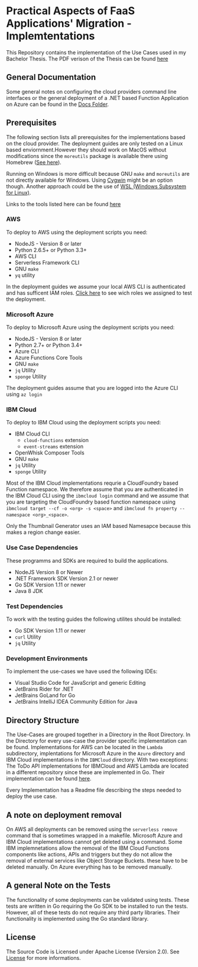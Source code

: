 # Practical Aspects of FaaS Applications' Migration - Implemtentations

This Repository contains the implementation of the Use Cases used in my Bachelor Thesis. The PDF verison of the Thesis can be found [here](docs/misc/thesis.pdf)

## General Documentation

Some general notes on configuring the cloud providers command line interfaces or the general deployment of a .NET based Function
Application on Azure can be found in the [Docs Folder](/docs).

## Prerequisites

The following section lists all prerequisites for the implementations based on the cloud provider.
The deployment guides are only tested on a Linux based enviornment.However they should work on MacOS without modifications since the `moreutils` package is available there using Homebrew ([See here](https://rentes.github.io/unix/utilities/2015/07/27/moreutils-package/)).

Running on Windows is more difficult because GNU `make` and `moreutils` are not directly available for Windows. Using [Cygwin](https://cygwin.com/index.html) might be an option though. Another approach could be the use of [WSL (Windows Subsystem for Linux)](https://docs.microsoft.com/en-us/windows/wsl/install-win10).

Links to the tools listed here can be found [here](docs/tools.md)

### AWS

To deploy to AWS using the deployment scripts you need:

- NodeJS - Version 8 or later
- Python 2.6.5+ or Python 3.3+
- AWS CLI
- Serverless Framework CLI
- GNU `make`
- `yq` utility

In the deployment guides we assume your local AWS CLI is authenticated and has sufficent IAM roles. [Click here](docs/aws_setup.md) to see wich roles we assigned to test the deployment.

### Microsoft Azure

To deploy to Microsoft Azure using the deployment scripts you need:

- NodeJS - Version 8 or later
- Python 2.7+ or Python 3.4+
- Azure CLI
- Azure Functions Core Tools
- GNU `make`
- `jq` Utility
- `sponge` Utility

The deployment guides assume that you are logged into the Azure CLI using `az login`

### IBM Cloud

To deploy to IBM Cloud using the deployment scripts you need:

- IBM Cloud CLI
    - `cloud-functions` extension
    - `event-streams` extension
- OpenWhisk Composer Tools
- GNU `make`
- `jq` Utility
- `sponge` Utility

Most of the IBM Cloud implementations requrie a CloudFoundry based Function namespace. We therefore assume that you are authenticated in the IBM Cloud CLI using the `ibmcloud login` command and we assume that you are targeting the CloudFoundry based function namespace using `ibmcloud target --cf -o <org> -s <space>` and `ibmcloud fn property --namespace <org>_<space>`.

Only the Thumbnail Generator uses an IAM based Namesapce because this makes a region change easier.

### Use Case Dependencies

These programms and SDKs are required to build the applications.

- NodeJS Version 8 or Newer
- .NET Framework SDK Version 2.1 or newer
- Go SDK Version 1.11 or newer
- Java 8 JDK

### Test Dependencies

To work with the testing guides the following utilites should be installed:

- Go SDK Version 1.11 or newer
- `curl` Utility
- `jq` Utility

### Development Environments

To implement the use-cases we have used the following IDEs:

- Visual Studio Code for JavaScript and  generic Editing
- JetBrains Rider for .NET
- JetBrains GoLand for Go
- JetBrains IntelliJ IDEA Community Edition for Java

## Directory Structure

The Use-Cases are grouped together in a Directory in the Root Directory. In the Directory for every use-case the provider specific implementation can be found. Implementations for AWS can be located in the `Lambda` subdirectory, implentations for Microsoft Azure in the `Azure` directory and IBM Cloud implementations in the `IBMCloud` directory. With two exceptions: The ToDo API implementations for IBMCloud and AWS Lambda are located in a different repository since these are implemented in Go. Their implementation can be found [here](https://github.com/c-mueller/faas-migration-go/).

Every Implementation has a Readme file describing the steps needed to deploy the use case.

## A note on deployment removal

On AWS all deployments can be removed using the `serverless remove` command that is sometimes wrapped in a makefile. Microsoft Azure and IBM Cloud implementations cannot get deleted using a command. Some IBM implemnetations allow the removal of the IBM Cloud Functions components like actions, APIs and triggers but they do not allow the removal of external services like Object Storage Buckets. these have to be deleted manually. On Azure everything has to be removed manually.

## A general Note on the Tests

The functionality of some deployments can be validated using tests. These tests are written in Go requiring the Go SDK to be installed to run the tests. However, all of these tests do not require any third party libraries. Their functionality is implemented using the Go standard library.

## License

The Source Code is Licensed under Apache License (Version 2.0). See [License](LICENSE) for more informations.
